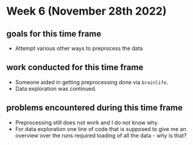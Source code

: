 # Week 6 (November 28th 2022)

## goals for this time frame
- Attempt various other ways to preprocess the data

## work conducted for this time frame
- Someone aided in getting preprocessing done via `brainlife`.
- Data exploration was continued. 

## problems encountered during this time frame
- Preprocessing still does not work and I do not know why. 
- For data exploration one line of code that is supposed to give me an overview over the runs required loading of all the data - why is that?
